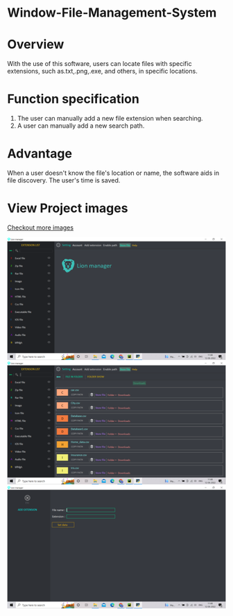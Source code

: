 # Window-File-Management-System

# Overview
With the use of this software, users can locate files with specific extensions, such as.txt,.png,.exe, and others, in specific locations.

# Function specification

1. The user can manually add a new file extension when searching.
2. A user can manually add a new search path.

# Advantage 

When a user doesn't know the file's location or name, the software aids in file discovery. The user's time is saved.

# View Project images 

[Checkout more images](https://github.com/Keyur0016/Window-File-Management-System/tree/main/Project/Overview)

![CheckOut images](./Project/Overview/Overview1.png)
![CheckOut_images](./Project/Overview/Overview2.png)
![CheckOut_images](./Project/Overview/Overview3.png)

